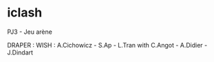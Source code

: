# iclash
PJ3 - Jeu arène 

DRAPER : WISH : A.Cichowicz - S.Ap - L.Tran with C.Angot - A.Didier - J.Dindart 

